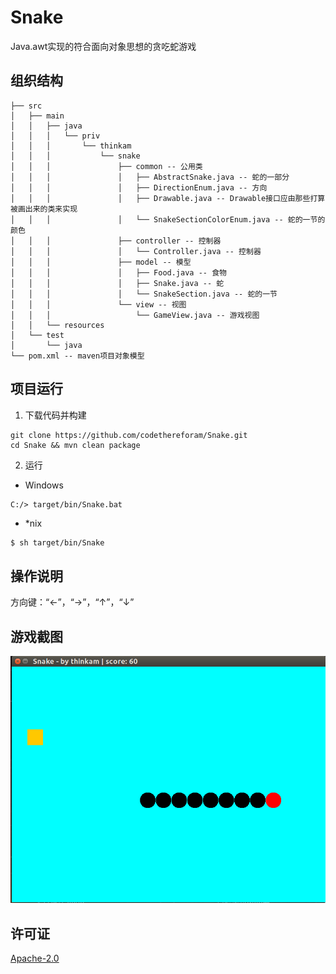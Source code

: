 # Snake

Java.awt实现的符合面向对象思想的贪吃蛇游戏

## 组织结构

```
├── src
│   ├── main
│   │   ├── java
│   │   │   └── priv
│   │   │       └── thinkam
│   │   │           └── snake
│   │   │               ├── common -- 公用类
│   │   │               │   ├── AbstractSnake.java -- 蛇的一部分
│   │   │               │   ├── DirectionEnum.java -- 方向
│   │   │               │   ├── Drawable.java -- Drawable接口应由那些打算被画出来的类来实现
│   │   │               │   └── SnakeSectionColorEnum.java -- 蛇的一节的颜色
│   │   │               ├── controller -- 控制器
│   │   │               │   └── Controller.java -- 控制器
│   │   │               ├── model -- 模型
│   │   │               │   ├── Food.java -- 食物
│   │   │               │   ├── Snake.java -- 蛇
│   │   │               │   └── SnakeSection.java -- 蛇的一节
│   │   │               └── view -- 视图
│   │   │                   └── GameView.java -- 游戏视图
│   │   └── resources
│   └── test
│       └── java
└── pom.xml -- maven项目对象模型
```

## 项目运行

1. 下载代码并构建

```
git clone https://github.com/codethereforam/Snake.git
cd Snake && mvn clean package
```

2. 运行

- Windows

```
C:/> target/bin/Snake.bat
```

- *nix

```sh
$ sh target/bin/Snake
```

## 操作说明

方向键：“←”，“→”，“↑”，“↓”

## 游戏截图

![Snake](/Snake.png)

## 许可证

[Apache-2.0](http://www.apache.org/licenses/LICENSE-2.0)
